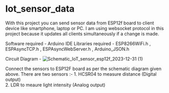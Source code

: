 # Iot_sensor_data
With this project you can send sensor data from ESP12f board to client device like smartphone, laptop or PC. 
I am using websocket protocol in this project because it updates all clients simultaneously if a change is made.

Software required - Arduino IDE
Libraries required - ESP8266WiFi.h , ESPAsyncTCP.h , ESPAsyncWebServer.h , Arduino_JSON.h

Circuit Diagram -
![Schematic_IoT_sensor_esp12f_2023-12-31 (1)](https://github.com/prachetechnosavi/Iot_sensor_data/assets/64555378/dbb566fe-f657-4451-81b2-9fdf27dfaf17)

Connect the sensors to ESP12F board as per the schematic diagram given above. 
There are two sensors :- 1. HCSR04 to measure distance (Digital output)<br>
                         2. LDR to meaure light intensity (Analog output) 
                     

